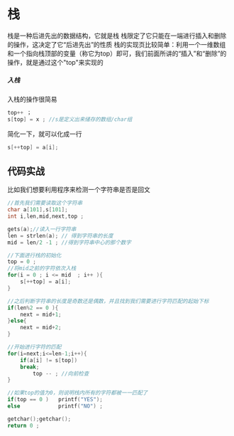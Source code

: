 # 栈
栈是一种后进先出的数据结构，它就是栈
栈限定了它只能在一端进行插入和删除的操作，这决定了它“后进先出”的性质
栈的实现页比较简单：利用一个一维数组和一个指向栈顶部的变量（称它为top）即可，我们前面所讲的“插入”和“删除”的操作，就是通过这个"top"来实现的

##### 入栈
入栈的操作很简易
```C
top++ ； 
s[top] = x ; //s是定义出来储存的数组/char组
```
简化一下，就可以化成一行
``` c
s[++top] = a[i]; 
```  


## 代码实战
比如我们想要利用程序来检测一个字符串是否是回文
```c
//首先我们需要读取这个字符串
char a[101],s[101];
int i,len,mid,next,top ; 

gets(a);//读入一行字符串
len = strlen(a); // 得到字符串的长度
mid = len/2 -1 ; //得到字符串中心的那个数字

//下面进行栈的初始化
top = 0 ;
//将mid之前的字符依次入栈
for(i = 0 ; i <= mid  ; i++ ){
    s[++top] = a[i];
}

//之后判断字符串的长度是奇数还是偶数，并且找到我们需要进行字符匹配的起始下标
if(len%2 == 0 ){
    next = mid+1;
}else{
    next = mid+2; 
}

//开始进行字符的匹配
for(i=next;i<=len-1;i++){
    if(a[i] != s[top])
    break;
        top -- ; //向前检查
}

//如果top的值为0，则说明栈内所有的字符都被一一匹配了
if(top == 0 )   printf("YES");
else            printf("NO") ; 

getchar();getchar();
return 0 ;
```

